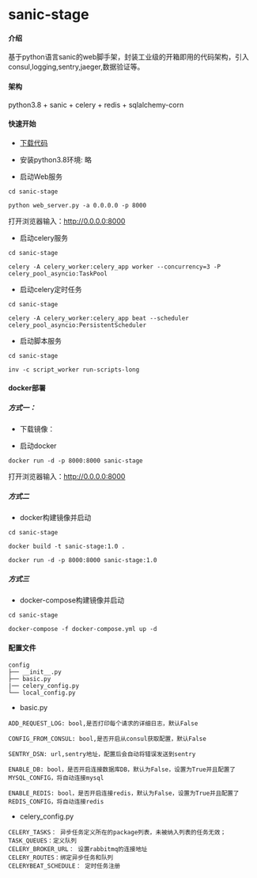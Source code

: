 # sanic-stage

#### 介绍
基于python语言sanic的web脚手架，封装工业级的开箱即用的代码架构，引入consul,logging,sentry,jaeger,数据验证等。

#### 架构

python3.8 + sanic + celery + redis + sqlalchemy-corn 

#### 快速开始

- [下载代码](https://github.com/tianyuzhiyou/sanic-stage.git)

- 安装python3.8环境: 略

- 启动Web服务

```
cd sanic-stage

python web_server.py -a 0.0.0.0 -p 8000
```

打开浏览器输入：http://0.0.0.0:8000

- 启动celery服务

```
cd sanic-stage

celery -A celery_worker:celery_app worker --concurrency=3 -P celery_pool_asyncio:TaskPool
```

- 启动celery定时任务

```
cd sanic-stage

celery -A celery_worker:celery_app beat --scheduler celery_pool_asyncio:PersistentScheduler
```

- 启动脚本服务

```
cd sanic-stage

inv -c script_worker run-scripts-long
```

#### docker部署

##### 方式一：

- 下载镜像：[]()

- 启动docker

```
docker run -d -p 8000:8000 sanic-stage
```

打开浏览器输入：http://0.0.0.0:8000

##### 方式二

- docker构建镜像并启动

```
cd sanic-stage

docker build -t sanic-stage:1.0 . 

docker run -d -p 8000:8000 sanic-stage:1.0
```

##### 方式三

- docker-compose构建镜像并启动

```
cd sanic-stage

docker-compose -f docker-compose.yml up -d
```

#### 配置文件

```
config
├── __init__.py
├── basic.py
|── celery_config.py
└── local_config.py
```

- basic.py

```
ADD_REQUEST_LOG: bool,是否打印每个请求的详细日志，默认False

CONFIG_FROM_CONSUL: bool,是否开启从consul获取配置，默认False

SENTRY_DSN: url,sentry地址，配置后会自动将错误发送到sentry

ENABLE_DB: bool，是否开启连接数据库DB，默认为False，设置为True并且配置了MYSQL_CONFIG，将自动连接mysql

ENABLE_REDIS: bool，是否开启连接redis，默认为False，设置为True并且配置了REDIS_CONFIG，将自动连接redis
```

- celery_config.py

```
CELERY_TASKS： 异步任务定义所在的package列表，未被纳入列表的任务无效；
TASK_QUEUES：定义队列
CELERY_BROKER_URL： 设置rabbitmq的连接地址
CELERY_ROUTES：绑定异步任务和队列
CELERYBEAT_SCHEDULE： 定时任务注册
```
